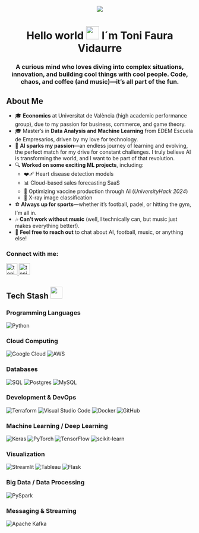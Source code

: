 <p align="center">
    <img src="https://readme-typing-svg.herokuapp.com/?lines=%3E+AI+%26+Machine+Learning+Engineer%20%7C%20Data+Scientist;%3E+Economist%20%7C%20e-Com&center=true&width=700&height=45&speed=50&pause=1000&color=%2328a745">
</p>

<h1 align="center">Hello world <img src="https://media.giphy.com/media/hvRJCLFzcasrR4ia7z/giphy.gif" width="35"> I´m Toni Faura Vidaurre </h1>

<h3 align="center">A curious mind who loves diving into complex situations, innovation, and building cool things with cool people.  
Code, chaos, and coffee (and music)—it’s all part of the fun.</h3>

## About Me

- 🎓 **Economics** at Universitat de València (high academic performance group), due to my passion for business, commerce, and game theory.
- 🎓 Master’s in **Data Analysis and Machine Learning** from EDEM Escuela de Empresarios, driven by my love for technology.
- 🤖 **AI sparks my passion**—an endless journey of learning and evolving, the perfect match for my drive for constant challenges. I truly believe AI is transforming the world, and I want to be part of that revolution.
- 🔍 **Worked on some exciting ML projects**, including:
	- ❤️‍🩹 Heart disease detection models
	- 📊 Cloud-based sales forecasting SaaS
	- 🧬 Optimizing vaccine production through AI (_UniversityHack 2024_)
	- 🩻 X-ray image classification
- ⚽ **Always up for sports**—whether it’s football, padel, or hitting the gym, I’m all in.
- 🎶 **Can’t work without music** (well, I technically can, but music just makes everything better!).
- 💬 **Feel free to reach out** to chat about AI, football, music, or anything else!

<h3 align="left">Connect with me:</h3>
<p align="left">
  <!-- LinkedIn -->
  <a href="https://www.linkedin.com/in/toni-faura-vidaurre-9379a6306/" target="blank">
    <img src="https://img.shields.io/badge/LinkedIn-%230A66C2?style=flat-square&logo=linkedin&logoColor=white" alt="toni-faura-vidaurre" height="30" />
  </a>

  <!-- Gmail -->
  <a href="mailto:tonifaura01@gmail.com" target="blank">
    <img src="https://img.shields.io/badge/Gmail-D14836?style=flat-square&logo=gmail&logoColor=white" alt="toni-faura-vidaurre" height="30" />
  </a>
</p>

## Tech Stash <img src = "https://media2.giphy.com/media/QssGEmpkyEOhBCb7e1/giphy.gif?cid=ecf05e47a0n3gi1bfqntqmob8g9aid1oyj2wr3ds3mg700bl&rid=giphy.gif" width = 32px>

### Programming Languages
![Python](https://img.shields.io/badge/Python-3776AB?style=flat-square&logo=python&logoColor=white)

### Cloud Computing
![Google Cloud](https://img.shields.io/badge/Google%20Cloud-%234285F4?style=flat-square&logo=google-cloud&logoColor=white) ![AWS](https://img.shields.io/badge/AWS-%23FF9900?style=flat-square&logo=amazon-web-services&logoColor=white)



### Databases
![SQL](https://img.shields.io/badge/SQL-003B57?style=flat-square&logo=postgresql&logoColor=white) ![Postgres](https://img.shields.io/badge/Postgres-%23316192?style=flat-square&logo=postgresql&logoColor=white) ![MySQL](https://img.shields.io/badge/MySQL-4479A1?style=flat-square&logo=mysql&logoColor=white) 

### Development & DevOps
![Terraform](https://img.shields.io/badge/Terraform-%235835CC?style=flat-square&logo=terraform&logoColor=white) ![Visual Studio Code](https://img.shields.io/badge/VS%20Code-0078D7?style=flat-square&logo=visual-studio-code&logoColor=white) ![Docker](https://img.shields.io/badge/Docker-2496ED?style=flat-square&logo=docker&logoColor=white) ![GitHub](https://img.shields.io/badge/GitHub-%23121011?style=flat-square&logo=github&logoColor=white)

### Machine Learning / Deep Learning
![Keras](https://img.shields.io/badge/Keras-D00000?style=flat-square&logo=keras&logoColor=white) ![PyTorch](https://img.shields.io/badge/PyTorch-EA4E2C?style=flat-square&logo=pytorch&logoColor=white) ![TensorFlow](https://img.shields.io/badge/TensorFlow-FF6F00?style=flat-square&logo=tensorflow&logoColor=white) ![scikit-learn](https://img.shields.io/badge/scikit--learn-F7931E?style=flat-square&logo=scikitlearn&logoColor=white)

### Visualization
![Streamlit](https://img.shields.io/badge/Streamlit-FF4B4B?style=flat-square&logo=streamlit&logoColor=white) ![Tableau](https://img.shields.io/badge/Tableau-E97627?style=flat-square&logo=tableau&logoColor=white) ![Flask](https://img.shields.io/badge/Flask-000?style=flat-square&logo=flask&logoColor=white)
### Big Data / Data Processing
![PySpark](https://img.shields.io/badge/PySpark-E25A1C?style=flat-square&logo=apachespark&logoColor=white)

### Messaging & Streaming
![Apache Kafka](https://img.shields.io/badge/Apache%20Kafka-000?style=flat-square&logo=apachekafka&logoColor=white)
